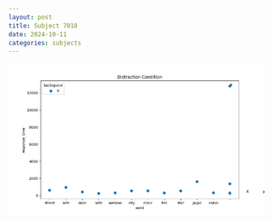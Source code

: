 ```yaml
---
layout: post
title: Subject 7018
date: 2024-10-11
categories: subjects
---
```


![](data/7018/run-3/7018_rt_acc_fuzzy_delay.png)
